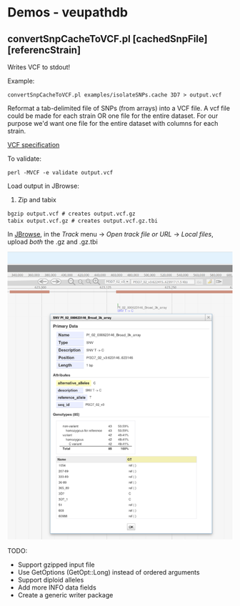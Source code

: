 # Demos - veupathdb


## convertSnpCacheToVCF.pl [cachedSnpFile] [referencStrain]

Writes VCF to stdout!

Example:
```
convertSnpCacheToVCF.pl examples/isolateSNPs.cache 3D7 > output.vcf
```

Reformat a tab-delimited file of SNPs (from arrays) into a VCF file.
A vcf file could be made for each strain OR one file for the entire dataset.  For our purpose we'd want one file for the entire dataset with columns for each strain.  

[VCF specification](https://samtools.github.io/hts-specs/VCFv4.2.pdf)

To validate:
```
perl -MVCF -e validate output.vcf
```
Load output in JBrowse:
1. Zip and tabix
```
bgzip output.vcf # creates output.vcf.gz
tabix output.vcf.gz # creates output.vcf.gz.tbi
```
In [JBrowse](https://plasmodb.org/plasmo/app/jbrowse?data=%2Fa%2Fservice%2Fjbrowse%2Ftracks%2Fdefault&tracks=gene%2CVCF%2BTabix_output_2%2CSNPGenotyping&loc=Pf3D7_02_v3%3A622415..623917&highlight=), in the *Track* menu -> *Open track file or URL* -> *Local files*, upload *both* the .gz and .gz.tbi

![jbrowse_snapshot](examples/jbrowse_snapshot.png)

TODO:
* Support gzipped input file
* Use GetOptions (GetOpt::Long) instead of ordered arguments
* Support diploid alleles
* Add more INFO data fields
* Create a generic writer package


